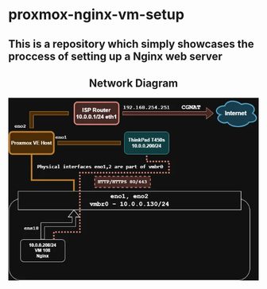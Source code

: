 # proxmox-nginx-vm-setup

## This is a repository which simply showcases the proccess of setting up a Nginx web server
<div align="center">

## Network Diagram
  
![diagram](./docs/network-diagram.webp)
</div>
